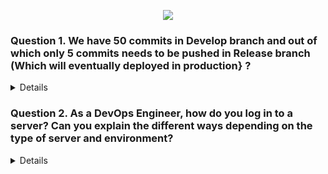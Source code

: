 <p align="center">
  <img src="https://capsule-render.vercel.app/api?type=waving&color=0:000000,100:00FF00&height=140&section=header&text=%F0%9F%92%BB%20GIT%20SCENARIO%20BASED%20QUESTIONS&fontSize=28&fontColor=ffffff" />
</p>


### Question 1. We have 50 commits in Develop branch and out of which only 5 commits needs to be pushed in Release branch (Which will eventually deployed in production} ?
<details>

To push only 5 specific commits from the Develop branch to the Release branch in Git, you can use the **`git cherry-pick`** command.  

1. **Cherry-Pick the Commits**: Use `git cherry-pick` to apply the selected commits from the Develop branch to the Release branch.
   ```bash
   git cherry-pick <commit-sha1> <commit-sha2> <commit-sha3> <commit-sha4> <commit-sha5>
   ```





</details>

### Question 2. As a DevOps Engineer, how do you log in to a server? Can you explain the different ways depending on the type of server and environment?

<details>

### 1. Linux Servers (SSH)
- Use **SSH (Secure Shell)** to connect.
- Command:
  ```bash
  ssh username@server-ip

- With a private key:
- Command:
  ```bash
  ssh -i /path/to/private-key.pem username@server-i


</details>
